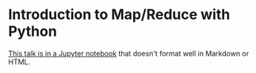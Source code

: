 # Introduction to Map/Reduce with Python

[This talk is in a Jupyter notebook](./pi-map-reduce.ipynb) that doesn't format well in Markdown or HTML.
